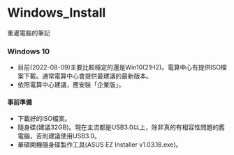 # Windows_Install
重灌電腦的筆記

### Windows 10
+ 目前(2022-08-09)主要比較穩定的還是Win10(21H2)。電算中心有提供ISO檔案下載。通常電算中心會提供最建議的最新版本。  
+ 依照電算中心建議，應安裝「企業版」。  

#### 事前準備
+ 下載好的ISO檔案。
+ 隨身碟(建議32GB)。現在主流都是USB3.0以上，除非真的有相容性問題的舊電腦，否則建議使用USB3.0。
+ 華碩開機隨身碟製作工具(ASUS EZ Installer v1.03.18.exe)。
